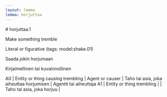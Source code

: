 ```yaml
---
layout: lemma
lemma: horjuttaa
---
```


<div class="sense">
# <span class="sensename">horjuttaa.1</span>

<span class="description">Make something tremble</span>

Literal or figurative (tags: model:shake.01)

<span class="description">Saada jokin horjumaan</span>

Kirjaimellinen tai kuvainnollinen

A0 | Entity or thing causing trembling | Agent or causer | Taho tai asia, joka aiheuttaa horjumisen | Agentti tai aiheuttaja
A1 | Entity or thing trembling |   | Taho tai asia, joka horjuu |  

</div>

